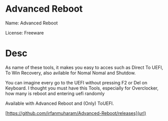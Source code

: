 # Advanced Reboot
Name: Advanced Reboot

License: Freeware

# Desc
As name of these tools, it makes you easy to acces such as Direct To UEFI, To Win Recovery, also avilable for Nomal Nomal and Shutdow.

You can imagine every go to the UEFI without pressing F2 or Del on Keyboard. I thought you must have this Tools, especially for Overclocker, how many is reboot and entering uefi randomly

Available with Advanced Reboot and (Only) ToUEFI.

[https://github.com/irfanmuharam/Advanced-Reboot/releases](url)

